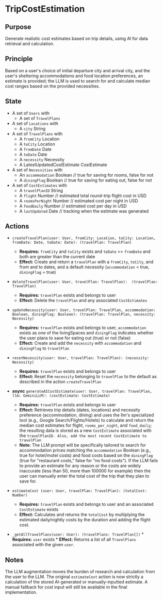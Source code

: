 
# TripCostEstimation

## Purpose

Generate realistic cost estimates based on trip details, using AI for data retrieval and calculation.

## Principle

Based on a user's choice of initial departure city and arrival city, and the user's sheltering accommodations and food location preferences, an estimate is provided; the LLM is used to search for and calculate median cost ranges based on the provided necessities.

## State

*   A set of `Users` with
    *   A set of `TravelPlans`
*   A set of `Locations` with
    *   A `city` String
*   A set of `TravelPlans` with
    *   A `fromCity` Location
    *   A `toCity` Location
    *   A `fromDate` Date
    *   A `toDate` Date
    *   A `necessity` Necessity
    *  A LatestUpdatedCostEstimate CostEstimate
*   A set of `Necessities` with
    *   An `accommodation` Boolean // true for saving for rooms, false for not
    *   A `diningFlag` Boolean // true for saving for eating out, false for not
*   A set of `CostEstimates` with
    *   A `travelPlanID` String
    *   A `flight` Number // estimated total round-trip flight cost in USD
    *   A `roomsPerNight` Number // estimated cost per night in USD
    *   A `foodDaily` Number // estimated cost per day in USD
    *   A `lastUpdated` Date // tracking when the estimate was generated

## Actions

*   `createTravelPlan(user: User, fromCity: Location, toCity: Location, fromDate: Date, toDate: Date): (travelPlan: TravelPlan)`
    *   **Requires:** `fromCity` and `toCity` exists and `toDate` >= `fromDate` and both are greater than the current date
    *   **Effect:** Create and return a `travelPlan` with a `fromCity`, `toCity`, and from and to dates, and a default necessity (`accommodation` = true, `diningFlag` = true)

*   `deleteTravelPlan(user: User, travelPlan: TravelPlan):  (travelPlan: TravelPlan)`
    *   **Requires:** `travelPlan` exists and belongs to user
    *   **Effect:** Delete the `travelPlan` and any associated `CostEstimates`

*   `updateNecessity(user: User, travelPlan: TravelPlan, accommodation: Boolean, diningFlag: Boolean): (travelPlan: TravelPlan, necessity: Necessity)`
    *   **Requires:** `travelPlan` exists and belongs to user, `accommodation` exists as one of the livingSpaces and `diningFlag` indicates whether the user plans to save for eating out (true) or not (false)
    *   **Effect:** Create and add the `necessity` with `accommodation` and `diningFlag` to `travelPlan`

*   `resetNecessity(user: User, travelPlan: TravelPlan): (necessity: Necessity)`
    *   **Requires:** `travelPlan` exists and belongs to user
    *   **Effect:** Reset the `necessity` belonging to `travelPlan` to the default as described in the action `createTravelPlan`

*   **async** `generateAICostEstimate(user: User, travelPlan: TravelPlan, llm: GeminiLLM): (costEstimate: CostEstimate)`
    *   **Requires:** `travelPlan` exists and belongs to user
    *   **Effect:** Retrieves trip details (dates, locations) and necessity preference (accommodation, dining) and uses the llm's specialized tool (e.g., Google Search/Flights/Hotels) to calculate and return the median cost estimates for flight, `rooms_per_night`, and `food_daily`; the resulting data is stored as a new `CostEstimate` associated with the `travelPlanID. Also, add the most recent CostEstimate to travelPlan` 
    *   **Note:** The LLM prompt will be specifically tailored to search for accommodation prices matching the `accommodation` Boolean (e.g., true for hotel/motel costs) and food costs based on the `diningFlag` (true for "restaurant costs," false for "no food costs"). If the LLM fails to provide an estimate for any reason or the costs are widely inaccurate (less than 50, more than 100000 for example) then the user can manually enter the total cost of the trip that they plan to save for.

*   `estimateCost (user: User, travelPlan: TravelPlan): (totalCost: Number)`
    *   **Requires:** `travelPlan` exists and belongs to user and an associated `CostEstimate` exists
    *   **Effect:** Calculates and returns the `totalCost` by multiplying the estimated daily/nightly costs by the duration and adding the flight cost.

* `_getAllTravelPlans(user: User): (travelPlans: TravelPlan[])`
	  *  **Requires:** `user` exists
	  *  **Effect:** Returns a list of all `TravelPlans` associated with the given `user`.
## Notes

The LLM augmentation moves the burden of research and calculation from the user to the LLM. The original `estimateCost` action is now strictly a calculation of the stored AI-generated or manually-inputted estimate. A manual fallback for cost input will still be available in the final implementation.


